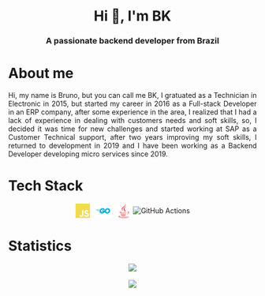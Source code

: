 <h1 align="center">Hi 👋, I'm BK</h1>
<h3 align="center">A passionate backend developer from Brazil</h3>

# About me

<p align="justify">
Hi, my name is Bruno, but you can call me BK, I gratuated as a Technician in Electronic in 2015, but started my career in 2016 as a Full-stack Developer in an ERP company, after some experience in the area, I realized that I had a lack of experience in dealing with customers needs and soft skills, so, I decided it was time for new challenges and started working at SAP as a Customer Technical support, after two years improving my soft skills, I returned to development in 2019 and I have been working as a Backend Developer developing micro services since 2019.
</p>

# Tech Stack

<div align="center">
  <img align="center" alt="Js" height="30" width="30" src="https://raw.githubusercontent.com/devicons/devicon/master/icons/javascript/javascript-plain.svg"><span>&nbsp;</span><span>&nbsp;</span>
  <img align="center" alt="Go" height="30" width="30" src="https://raw.githubusercontent.com/devicons/devicon/master/icons/go/go-original-wordmark.svg"><span>&nbsp;</span><span>&nbsp;</span>
  <img align="center" alt="Java" height="30" width="30" src="https://raw.githubusercontent.com/devicons/devicon/master/icons/java/java-plain.svg">
  <img align="center" alt="GitHub Actions" height="30" width="30" src="https://avatars.githubusercontent.com/u/44036562?s=200&v=4">
</div>

# Statistics

<p align="center">
  <p align="center"> <a href="https://github.com/brunokrugel"> <img height="180em" src="https://github-readme-stats-git-masterrstaa-rickstaa.vercel.app/api?username=brunokrugel&show_icons=true&theme=tokyonight&include_all_commits=true&count_private=true"/> </p>
    
<p align="center"> <a href="https://github.com/brunokrugel"> <img height="180em" src="https://github-readme-stats.vercel.app/api/top-langs/?username=brunokrugel&layout=compact&theme=tokyonight"/> </p>
  
</p>

